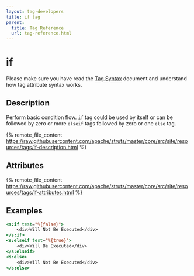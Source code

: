 ```yaml
---
layout: tag-developers
title: if tag
parent:
  title: Tag Reference
  url: tag-reference.html
---
```


# if

Please make sure you have read the [Tag Syntax](tag-syntax) document and understand how tag attribute syntax works.

## Description

Perform basic condition flow. `if` tag could be used by itself or can be followed by zero or more `elseif` tags 
followed by zero or one `else` tag.

{% remote_file_content https://raw.githubusercontent.com/apache/struts/master/core/src/site/resources/tags/if-description.html %}

## Attributes

{% remote_file_content https://raw.githubusercontent.com/apache/struts/master/core/src/site/resources/tags/if-attributes.html %}

## Examples

```jsp
<s:if test="%{false}">
    <div>Will Not Be Executed</div>
</s:if>
<s:elseif test="%{true}">
    <div>Will Be Executed</div>
</s:elseif>
<s:else>
    <div>Will Not Be Executed</div>
</s:else>
```
